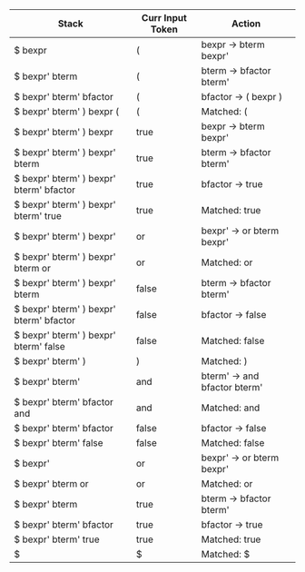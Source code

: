|                                    Stack | Curr Input Token |                        Action |
|------------------------------------------|------------------|-------------------------------|
|                                 $ bexpr  |                ( |        bexpr -> bterm bexpr'  |
|                          $ bexpr' bterm  |                ( |      bterm -> bfactor bterm'  |
|                 $ bexpr' bterm' bfactor  |                ( |         bfactor -> ( bexpr )  |
|               $ bexpr' bterm' ) bexpr (  |                ( |                    Matched: ( |
|                 $ bexpr' bterm' ) bexpr  |             true |        bexpr -> bterm bexpr'  |
|          $ bexpr' bterm' ) bexpr' bterm  |             true |      bterm -> bfactor bterm'  |
| $ bexpr' bterm' ) bexpr' bterm' bfactor  |             true |              bfactor -> true  |
|    $ bexpr' bterm' ) bexpr' bterm' true  |             true |                 Matched: true |
|                $ bexpr' bterm' ) bexpr'  |               or |    bexpr' -> or bterm bexpr'  |
|       $ bexpr' bterm' ) bexpr' bterm or  |               or |                   Matched: or |
|          $ bexpr' bterm' ) bexpr' bterm  |            false |      bterm -> bfactor bterm'  |
| $ bexpr' bterm' ) bexpr' bterm' bfactor  |            false |             bfactor -> false  |
|   $ bexpr' bterm' ) bexpr' bterm' false  |            false |                Matched: false |
|                       $ bexpr' bterm' )  |                ) |                    Matched: ) |
|                         $ bexpr' bterm'  |              and | bterm' -> and bfactor bterm'  |
|             $ bexpr' bterm' bfactor and  |              and |                  Matched: and |
|                 $ bexpr' bterm' bfactor  |            false |             bfactor -> false  |
|                   $ bexpr' bterm' false  |            false |                Matched: false |
|                                $ bexpr'  |               or |    bexpr' -> or bterm bexpr'  |
|                       $ bexpr' bterm or  |               or |                   Matched: or |
|                          $ bexpr' bterm  |             true |      bterm -> bfactor bterm'  |
|                 $ bexpr' bterm' bfactor  |             true |              bfactor -> true  |
|                    $ bexpr' bterm' true  |             true |                 Matched: true |
|                                       $  |                $ |                    Matched: $ |
